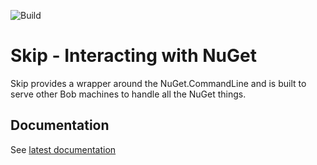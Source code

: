 ![Build](https://ci.appveyor.com/api/projects/status/github/unic/bob-skip?svg=true)

# Skip - Interacting with NuGet

Skip provides a wrapper around the NuGet.CommandLine and is built to serve other Bob machines to handle all the NuGet things.

## Documentation

See [latest documentation](https://unic.github.io/bob-skip)

